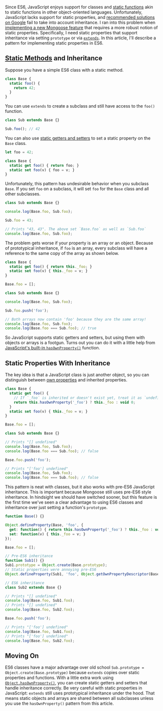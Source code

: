 Since ES6, JavaScript enjoys support for classes and [static functions](https://developer.mozilla.org/en-US/docs/Web/JavaScript/Reference/Classes/static) akin to static functions in other object-oriented languages. Unfortunately, JavaScript lacks support for static properties, and [recommended solutions on Google](https://esdiscuss.org/topic/define-static-properties-and-prototype-properties-with-the-class-syntax) fail to take into account inheritance. I ran into this problem when [implementing a new Mongoose feature](https://github.com/Automattic/mongoose/issues/6912) that requires a more robust notion of static properties. Specifically, I need static properties that support inheritance via setting `prototype` or via [`extends`](https://medium.com/beginners-guide-to-mobile-web-development/super-and-extends-in-javascript-es6-understanding-the-tough-parts-6120372d3420). In this article, I'll describe a pattern for implementing static properties in ES6.

[Static Methods](https://masteringjs.io/tutorials/fundamentals/static) and Inheritance
------------------------------

Suppose you have a simple ES6 class with a static method.

```javascript
class Base {
  static foo() {
    return 42;
  }
}
```

You can use `extends` to create a subclass and still have access to the `foo()` function.

```javascript
class Sub extends Base {}

Sub.foo(); // 42
```

You can also use [static getters and setters](https://stackoverflow.com/questions/41426658/es6-how-to-access-a-static-getter-from-an-instance) to set a static property on the `Base` class.

```javascript
let foo = 42;

class Base {
  static get foo() { return foo; }
  static set foo(v) { foo = v; }
}
```

Unfortunately, this pattern has undesirable behavior when you subclass `Base`. If you set `foo` on a subclass, it will set `foo` for the `Base` class and all other subclasses.

```javascript
class Sub extends Base {}

console.log(Base.foo, Sub.foo);

Sub.foo = 43;

// Prints "43, 43". The above set `Base.foo` as well as `Sub.foo`
console.log(Base.foo, Sub.foo);
```

The problem gets worse if your property is an array or an object. Because of prototypical inheritance, if `foo` is an array, every subclass will have a reference to the same copy of the array as shown below.

```javascript
class Base {
  static get foo() { return this._foo; }
  static set foo(v) { this._foo = v; }
}

Base.foo = [];

class Sub extends Base {}

console.log(Base.foo, Sub.foo);

Sub.foo.push('foo');

// Both arrays now contain 'foo' because they are the same array!
console.log(Base.foo, Sub.foo);
console.log(Base.foo === Sub.foo); // true
```

So JavaScript supports static getters and setters, but using them with objects or arrays is a footgun. Turns out you can do it with a little help from [JavaScript's built-in `hasOwnProperty()`](https://developer.mozilla.org/en-US/docs/Web/JavaScript/Reference/Global_Objects/Object/hasOwnProperty) function.

Static Properties With Inheritance
----------------------------------

The key idea is that a JavaScript class is just another object, so you can distinguish between [own properties](https://developer.mozilla.org/en-US/docs/Web/JavaScript/Reference/Global_Objects/Object/getOwnPropertyNames) and inherited properties.

```javascript
class Base {
  static get foo() {
    // If `_foo` is inherited or doesn't exist yet, treat it as `undefined`
    return this.hasOwnProperty('_foo') ? this._foo : void 0;
  }
  static set foo(v) { this._foo = v; }
}

Base.foo = [];

class Sub extends Base {}

// Prints "[] undefined"
console.log(Base.foo, Sub.foo);
console.log(Base.foo === Sub.foo); // false

Base.foo.push('foo');

// Prints "['foo'] undefined"
console.log(Base.foo, Sub.foo);
console.log(Base.foo === Sub.foo); // false
```

This pattern is neat with classes, but it also works with pre-ES6 JavaScript inheritance. This is important because Mongoose still uses pre-ES6 style inheritance. In hindsight we should have switched sooner, but this feature is the first time we've seen a clear advantage to using ES6 classes and inheritance over just setting a function's `prototype`.

```javascript
function Base() {}

Object.defineProperty(Base, 'foo', {
  get: function() { return this.hasOwnProperty('_foo') ? this._foo : void 0; },
  set: function(v) { this._foo = v; }
});

Base.foo = [];

// Pre-ES6 inheritance
function Sub1() {}
Sub1.prototype = Object.create(Base.prototype);
// Static properties were annoying pre-ES6
Object.defineProperty(Sub1, 'foo', Object.getOwnPropertyDescriptor(Base, 'foo'));

// ES6 inheritance
class Sub2 extends Base {}

// Prints "[] undefined"
console.log(Base.foo, Sub1.foo);
// Prints "[] undefined"
console.log(Base.foo, Sub2.foo);

Base.foo.push('foo');

// Prints "['foo'] undefined"
console.log(Base.foo, Sub1.foo);
// Prints "['foo'] undefined"
console.log(Base.foo, Sub2.foo);
```

Moving On
---------

ES6 classes have a major advantage over old school `Sub.prototype = Object.create(Base.prototype)` because `extends` copies over static properties and functions. With a little extra work using [`Object.hasOwnProperty()`](https://developer.mozilla.org/en-US/docs/Web/JavaScript/Reference/Global_Objects/Object/hasOwnProperty), you can create static getters and setters that handle inheritance correctly. Be very careful with static properties in JavaScript: `extends` still uses prototypical inheritance under the hood. That means static objects and arrays are shared between all subclasses unless you use the `hasOwnProperty()` pattern from this article.
